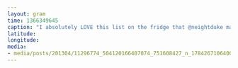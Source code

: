```yaml
---
layout: gram
time: 1366349645
caption: "I absolutely LOVE this list on the fridge that @neightduke made."
latitude: 
longitude: 
media:
- media/posts/201304/11296774_504120166407074_751608427_n_17842671064000351.jpg
---
```

